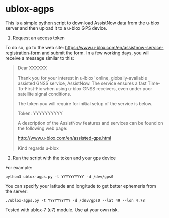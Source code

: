 # ublox-agps

This is a simple python script to download AssistNow data from the u-blox server and then upload it to a u-blox GPS device.

1. Request an access token

  To do so, go to the web site: https://www.u-blox.com/en/assistnow-service-registration-form and submit the form. In a few working days, you will receive a message similar to this:

> Dear XXXXXX
>
> Thank you for your interest in u-blox' online, globally-available assisted GNSS service, AssistNow.
> The service ensures a fast Time-To-First-Fix when using u-blox GNSS receivers, even under poor satellite signal conditions.
>
> The token you will require for initial setup of the service is below.
>
> Token: YYYYYYYYYY
>
> A description of the AssistNow features and services can be found on the following web page:
>
> http://www.u-blox.com/en/assisted-gps.html
>
>
> Kind regards
> u-blox

2. Run the script with the token and your gps device

For example:

    python3 ublox-agps.py -t YYYYYYYYYY -d /dev/gps0

You can specify your latitude and longitude to get better ephemeris from the server:

    ./ublox-agps.py -t YYYYYYYYYY -d /dev/gps0 --lat 49 --lon 4.78


Tested with ublox-7 (u7) module. Use at your own risk.
